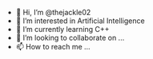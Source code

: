 - 👋 Hi, I’m @thejackle02
- 👀 I’m interested in Artificial Intelligence
- 🌱 I’m currently learning C++
- 💞️ I’m looking to collaborate on ...
- 📫 How to reach me ...

<!---
thejackle02/thejackle02 is a ✨ special ✨ repository because its `README.md` (this file) appears on your GitHub profile.
You can click the Preview link to take a look at your changes.
--->

